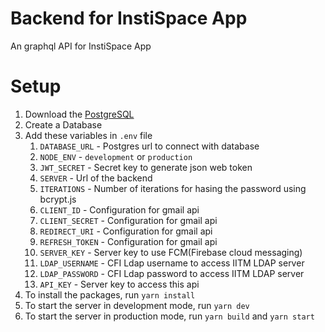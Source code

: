 # Backend for InstiSpace App

An graphql API for InstiSpace App

# Setup

1. Download the [PostgreSQL](https://www.postgresql.org/)
2. Create a Database
3. Add these variables in `.env` file
    1. `DATABASE_URL` - Postgres url to connect with database
    2. `NODE_ENV` - `development` or `production`
    3. `JWT_SECRET` - Secret key to generate json web token
    4. `SERVER` - Url of the backend
    5. `ITERATIONS` - Number of iterations for hasing the password using bcrypt.js
    6. `CLIENT_ID` - Configuration for gmail api
    7. `CLIENT_SECRET` - Configuration for gmail api
    8. `REDIRECT_URI` - Configuration for gmail api
    9. `REFRESH_TOKEN` - Configuration for gmail api
    10. `SERVER_KEY` - Server key to use FCM(Firebase cloud messaging)
    11. `LDAP_USERNAME` - CFI Ldap username to access IITM LDAP server
    12. `LDAP_PASSWORD` - CFI Ldap password to access IITM LDAP server
    13. `API_KEY` - Server key to access this api
4. To install the packages, run `yarn install`
5. To start the server in development mode, run `yarn dev`
6. To start the server in production mode, run `yarn build` and `yarn start`
